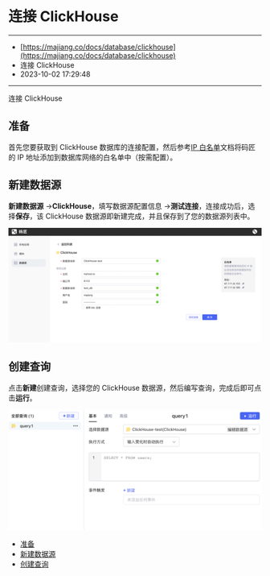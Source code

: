 # 连接 ClickHouse

---

* [https://majiang.co/docs/database/clickhouse](https://majiang.co/docs/database/clickhouse)
* 连接 ClickHouse
* 2023-10-02 17:29:48

---

连接 ClickHouse

## 准备

首先您要获取到 ClickHouse 数据库的连接配置，然后参考[IP 白名单](https://majiang.co/docs/ip-allowlist)文档将码匠的 IP 地址添加到数据库网络的白名单中（按需配置）。

## 新建数据源

**新建数据源** -> ​**ClickHouse**​，填写数据源配置信息 -> ​**测试连接**​，连接成功后，选择​**保存**​，该 ClickHouse 数据源即新建完成，并且保存到了您的数据源列表中。

​![](assets/1-20231002172949-ciot8vb.png)​

## 创建查询

点击**新建**创建查询，选择您的 ClickHouse 数据源，然后编写查询，完成后即可点击​**运行**​。

​![](assets/2-20231002172949-5krrpuk.png)​

* [准备](https://majiang.co/docs/database/clickhouse#%E5%87%86%E5%A4%87)
* [新建数据源](https://majiang.co/docs/database/clickhouse#%E6%96%B0%E5%BB%BA%E6%95%B0%E6%8D%AE%E6%BA%90)
* [创建查询](https://majiang.co/docs/database/clickhouse#%E5%88%9B%E5%BB%BA%E6%9F%A5%E8%AF%A2)

